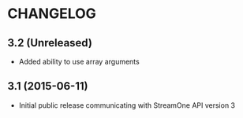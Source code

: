 CHANGELOG
=========

## 3.2 (Unreleased)
* Added ability to use array arguments

## 3.1 (2015-06-11)
* Initial public release communicating with StreamOne API version 3
